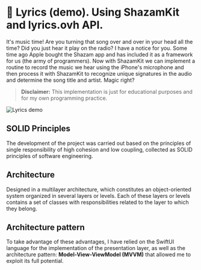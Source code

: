 # 🎸 Lyrics (demo). Using ShazamKit and lyrics.ovh API.

It's music time! Are you turning that song over and over in your head all the time? Did you just hear it play on the radio? I have a notice for you. Some time ago Apple bought the Shazam app and has included it as a framework for us (the army of programmers). Now with ShazamKit we can implement a routine to record the music we hear using the iPhone's microphone and then process it with ShazamKit to recognize unique signatures in the audio and determine the song title and artist. Magic right?

> **Disclaimer:** This implementation is just for educational purposes and for my own programming practice.

![Lyrics demo](lyrics-demo.gif)

## SOLID Principles
The development of the project was carried out based on the principles of single responsibility of high cohesion and low coupling, collected as SOLID principles of software engineering. 

## Architecture
Designed in a multilayer architecture, which constitutes an object-oriented system organized in several layers or levels. Each of these layers or levels contains a set of classes with responsibilities related to the layer to which they belong.  

## Architecture pattern
To take advantage of these advantages, I have relied on the SwiftUI language for the implementation of the presentation layer, as well as the architecture pattern: **Model-View-ViewModel (MVVM)** that allowed me to exploit its full potential.
